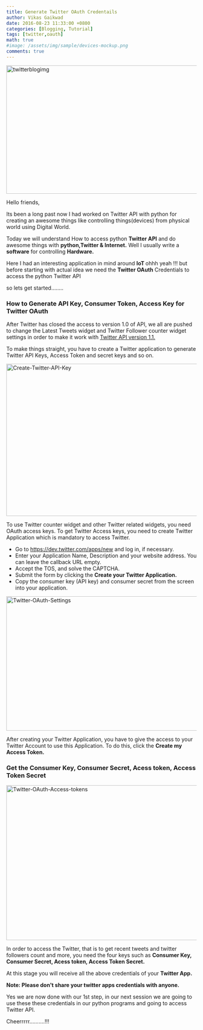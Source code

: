 ```yaml
---
title: Generate Twitter OAuth Credentails
author: Vikas Gaikwad
date: 2016-08-23 11:33:00 +0800
categories: [Blogging, Tutorial]
tags: [twitter,oauth]
math: true
#image: /assets/img/sample/devices-mockup.png
comments: true
---
```


<img class="  wp-image-483 aligncenter" src="https://vksgaikwad3.files.wordpress.com/2016/08/twitterblogimg.png" alt="twitterblogimg" width="621" height="339" />

Hello friends,

Its been a long past now I had worked on Twitter API with python for creating an awesome things like controlling things(devices) from physical world using Digital World.

Today we will understand How to access python <strong>Twitter API</strong> and do awesome things with <strong>python,Twitter & Internet.</strong> Well I usually write a <strong>software</strong> for   controlling <strong>Hardware.</strong>

Here I had an interesting  application in mind around <strong>IoT </strong>ohhh yeah !!! but before starting with actual idea we need the <strong>Twitter OAuth</strong> Credentials to access the python Twitter API

so lets get started........
<h3 class="entry-title">How to Generate API Key, Consumer Token, Access Key for Twitter OAuth</h3>
After Twitter has closed the access to  version 1.0 of API, we all are pushed to change the Latest Tweets widget and Twitter Follower counter widget settings in order to make it work with <a href="https://dev.twitter.com/overview/api">Twitter API version 1.1.</a>

To make things straight, you have to create a Twitter application to generate Twitter API Keys, Access Token and secret keys and so on.

<img class="alignnone size-full wp-image-492" src="https://vksgaikwad3.files.wordpress.com/2016/08/create-twitter-api-key.jpg" alt="Create-Twitter-API-Key" width="640" height="402" />

To use Twitter counter widget and other Twitter related widgets, you need OAuth access keys. To get Twitter Access keys, you need to create Twitter Application which is mandatory to access Twitter.
<ul>
	<li>Go to <a title="https://dev.twitter.com/apps/new" href="https://dev.twitter.com/apps/new">https://dev.twitter.com/apps/new</a> and log in, if necessary.</li>
	<li>Enter your Application Name, Description and your website address. You can leave the callback URL empty.</li>
	<li>Accept the TOS, and solve the CAPTCHA.</li>
	<li>Submit the form by clicking the <strong>Create your Twitter Application.</strong></li>
	<li>Copy the consumer key (API key) and consumer secret from the screen into your application.</li>
</ul>
<img class=" size-full wp-image-501 alignleft" src="https://vksgaikwad3.files.wordpress.com/2016/08/twitter-oauth-settings.jpg" alt="Twitter-OAuth-Settings" width="640" height="355" />

After creating your Twitter Application, you have to give the access to your Twitter Account to use this Application. To do this, click the <strong>Create my Access Token.</strong>
<h3>Get the Consumer Key, Consumer Secret, Acess token, Access Token Secret</h3>
<img class="alignnone size-full wp-image-507" src="https://vksgaikwad3.files.wordpress.com/2016/08/twitter-oauth-access-tokens.jpg" alt="Twitter-OAuth-Access-tokens" width="640" height="409" />

In order to access the Twitter, that is to get recent tweets and twitter followers count and more, you need the four keys such as <strong>Consumer Key, Consumer Secret, Acess token, Access Token Secret.</strong>

At this stage you will receive all the above credentials of your <strong>Twitter App.</strong>

<strong>Note: Please don't share your twitter apps credentials with anyone.</strong>

Yes we are now done with our 1st step, in our next session we are going to use these these credentials in our python programs and going to access Twitter API.

Cheerrrrr..........!!!

